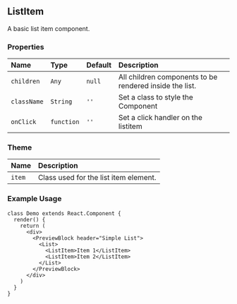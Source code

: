## ListItem

A basic list item component.

### Properties
| Name | Type | Default | Description |
|:-----|:-----|:-----|:-----|
| `children` | `Any` | `null` | All children components to be rendered inside the list. |
| `className` | `String` | `''` | Set a class to style the Component |
| `onClick` | `function` | `''` | Set a click handler on the listitem |

### Theme

| Name     | Description|
|:---------|:-----------|
| `item`   | Class used for the list item element.|

### Example Usage
```
class Demo extends React.Component {
  render() {
    return (
      <div>
        <PreviewBlock header="Simple List">
          <List>
            <ListItem>Item 1</ListItem>
            <ListItem>Item 2</ListItem>
          </List>
        </PreviewBlock>
      </div>
    )
  }
}
```
